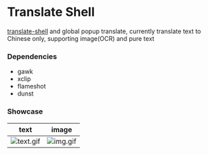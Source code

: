 # Translate Shell

[translate-shell](https://github.com/soimort/translate-shell) and global popup translate, currently translate text to Chinese only, supporting image(OCR) and pure text

### Dependencies
- gawk
- xclip
- flameshot
- dunst

### Showcase

|text|image|
|:---:|:---:|
|![text.gif](https://user-images.githubusercontent.com/K1ngst0m/translate-shell/res/text.gif)|![img.gif](https://user-images.githubusercontent.com/K1ngst0m/translate-shell/res/img.gif)|
